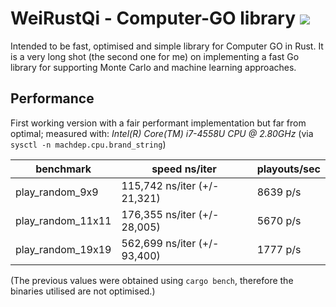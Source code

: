 # WeiRustQi - Computer-GO library [<img src="https://travis-ci.org/kuking/weirustqi.svg?branch=master">](https://travis-ci.org/kuking/weirustqi)
Intended to be fast, optimised and simple library for Computer GO in Rust.
It is a very long shot (the second one for me) on implementing a fast Go library
for supporting Monte Carlo and machine learning approaches.

## Performance
First working version with a fair performant implementation but far from
optimal; measured with: _Intel(R) Core(TM) i7-4558U CPU @ 2.80GHz_
(via `sysctl -n machdep.cpu.brand_string`)


| benchmark        | speed ns/iter                | playouts/sec |
|------------------|------------------------------|--------------|
|play_random_9x9   |  115,742 ns/iter (+/- 21,321)| 8639 p/s     |
|play_random_11x11 |  176,355 ns/iter (+/- 28,005)| 5670 p/s     |
|play_random_19x19 |  562,699 ns/iter (+/- 93,400)| 1777 p/s     |

(The previous values were obtained using `cargo bench`, therefore the binaries
utilised are not optimised.)

